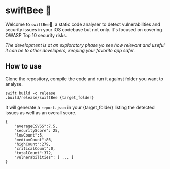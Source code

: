 # swiftBee 🐝

Welcome to `swiftBee`🐝, a static code analyser to detect vulnerabilities and security issues in your iOS codebase but not only. It's focused on covering OWASP Top 10 security risks.

_The development is at an exploratory phase yo see how relevant and useful it can be to other developers, keeping your favorite app safer._

## How to use

Clone the repository, compile the code and run it against folder you want to analyse.

```
swift build -c release
.build/release/swiftBee {target_folder}
```

It will generate a `report.json` in your {target_folder} listing the detected issues as well as an overall score. 

```
{
    "averageCSVSS":7.5,
    "securityScore": 25,
    "lowCount":5,
    "mediumCount":86,
    "highCount":279,
    "criticalCount":0,
    "totalCount":372,
    "vulnerabilities": [ ... ]
}
```
